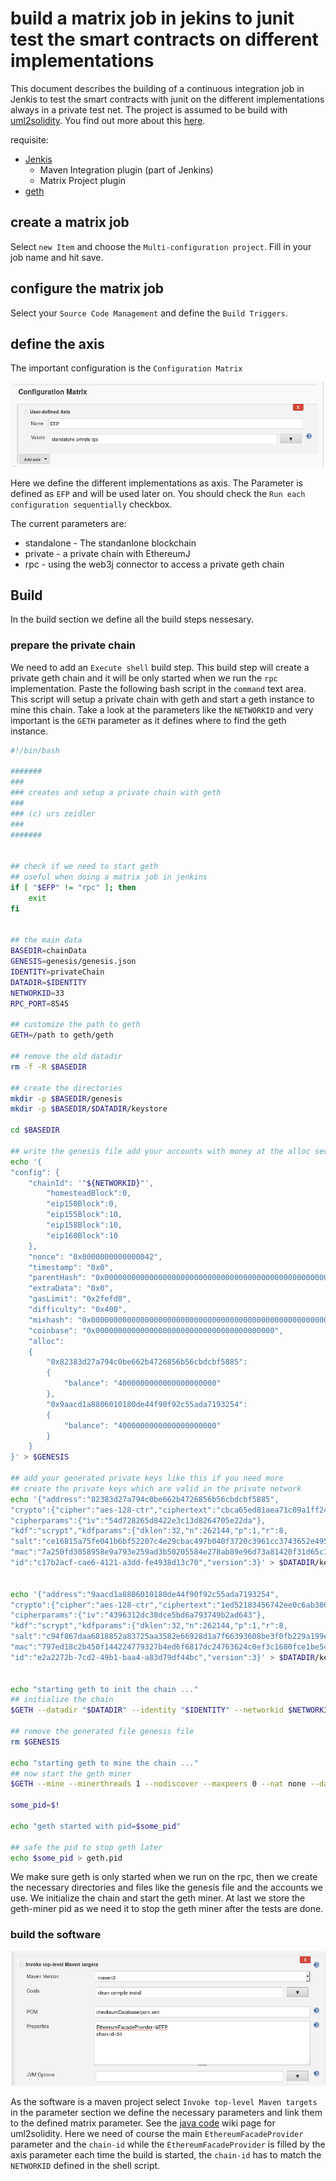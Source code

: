 # build a matrix job in jekins to junit test the smart contracts on different implementations

This document describes the building of a continuous integration job in Jenkis to test the smart contracts with junit on the different implementations always in a private test net. The project is assumed to be build with [uml2solidity](https://github.com/UrsZeidler/uml2solidity). You find out more about this [here](https://github.com/UrsZeidler/uml2solidity/wiki/JavaCode).

requisite:  

* [Jenkis](https://jenkins.io/index.html)
	* Maven Integration plugin (part of Jenkins)
	* Matrix Project plugin
* [geth]()
	
## create a matrix job

Select `new Item` and choose the `Multi-configuration project`. Fill in your job name and hit save.

## configure the matrix job

Select your `Source Code Management` and define the `Build Triggers`.

## define the axis

The important configuration is the `Configuration Matrix`

![configer matrix](https://github.com/UrsZeidler/ethereum-misc/blob/master/matrix-jenkins-job/images/configure-matrix-job.png)

Here we define the different implementations as axis. The Parameter is defined as `EFP` and will be used later on. You should check the `Run each configuration sequentially` checkbox.

The current parameters are:

* standalone - The standanlone blockchain 
* private - a private chain with EthereumJ
* rpc - using the web3j connector to access a private geth chain

## Build

In the build section we define all the build steps nessesary.

### prepare the private chain

We need to add an `Execute shell` build step. This build step will create a private geth chain and it will be only started when we run the `rpc` implementation. Paste the following bash script in the `command` text area. This script will setup a private chain with geth and start a geth instance to mine this chain. Take a look at the parameters like the `NETWORKID` and very important is the `GETH` parameter as it defines where to find the geth instance.

```bash
#!/bin/bash

#######
###
### creates and setup a private chain with geth
### 
### (c) urs zeidler
###
#######


## check if we need to start geth
## useful when doing a matrix job in jenkins
if [ "$EFP" != "rpc" ]; then
	exit
fi


## the main data
BASEDIR=chainData
GENESIS=genesis/genesis.json
IDENTITY=privateChain
DATADIR=$IDENTITY
NETWORKID=33
RPC_PORT=8545

## customize the path to geth
GETH=/path to geth/geth

## remove the old datadir
rm -f -R $BASEDIR

## create the directories
mkdir -p $BASEDIR/genesis 
mkdir -p $BASEDIR/$DATADIR/keystore

cd $BASEDIR

## write the genesis file add your accounts with money at the alloc section
echo '{
"config": {
    "chainId": '"${NETWORKID}"',
        "homesteadBlock":0,
        "eip150Block":0,
        "eip155Block":10,
        "eip158Block":10,
        "eip160Block":10
    },
	"nonce": "0x0000000000000042",
	"timestamp": "0x0",
	"parentHash": "0x0000000000000000000000000000000000000000000000000000000000000000",
	"extraData": "0x0",
	"gasLimit": "0x2fefd8",
	"difficulty": "0x400",
	"mixhash": "0x0000000000000000000000000000000000000000000000000000000000000000",
	"coinbase": "0x0000000000000000000000000000000000000000",
	"alloc": 
	{
		"0x82383d27a794c0be662b4726856b56cbdcbf5885": 
		{
			"balance": "4000000000000000000000"
		},
		"0x9aacd1a8806010180de44f90f92c55ada7193254": 
		{
			"balance": "4000000000000000000000"
		}
	}
}' > $GENESIS

## add your generated private keys like this if you need more
## create the private keys which are valid in the private network
echo '{"address":"82383d27a794c0be662b4726856b56cbdcbf5885",
"crypto":{"cipher":"aes-128-ctr","ciphertext":"cbca65ed81aea71c09a1ff243d59a4034444d881eebe74144eb9c129d73745e0",
"cipherparams":{"iv":"54d728265d8422e3c13d8264705e22da"},
"kdf":"scrypt","kdfparams":{"dklen":32,"n":262144,"p":1,"r":8,
"salt":"ce16815a75fe041b6bf52207c4e29cbac497b040f3720c3961cc3743652e4955"},
"mac":"7a250fd3058958e9a793e259ad3b50205584e278ab89e96d73a81420f31d65c1"},
"id":"c17b2acf-cae6-4121-a3dd-fe4938d13c70","version":3}' > $DATADIR/keystore/UTC--2017-02-26T17-45-15.563637757Z--82383d27a794c0be662b4726856b56cbdcbf5885
	
	
echo '{"address":"9aacd1a8806010180de44f90f92c55ada7193254",
"crypto":{"cipher":"aes-128-ctr","ciphertext":"1ed52183456742ee0c6ab386d37480e73d02aba0fc09ec06183d60588ac72ac8",
"cipherparams":{"iv":"4396312dc38dce5bd6a793749b2ad643"},
"kdf":"scrypt","kdfparams":{"dklen":32,"n":262144,"p":1,"r":8,
"salt":"c94f867daa6818852a83725aa3582e66928d1a7f66393608be3f0fb229a199e6"},
"mac":"797ed18c2b450f144224779327b4ed6f6817dc24763624c0ef3c1680fce1be54"},
"id":"e2a2272b-7cd2-49b1-baa4-a83d79df44bc","version":3}' > $DATADIR/keystore/UTC--2017-02-27T20-10-53.066400300Z--9aacd1a8806010180de44f90f92c55ada7193254


echo "starting geth to init the chain ..."
## initialize the chain
$GETH --datadir "$DATADIR" --identity "$IDENTITY" --networkid $NETWORKID  init $GENESIS 

## remove the generated file genesis file
rm $GENESIS

echo "starting geth to mine the chain ..."
## now start the geth miner
$GETH --mine --minerthreads 1 --nodiscover --maxpeers 0 --nat none --datadir "$DATADIR" --identity "$IDENTITY" --rpc --rpcport "$RPC_PORT" --autodag --networkid $NETWORKID &

some_pid=$!

echo "geth started with pid=$some_pid"

## safe the pid to stop geth later
echo $some_pid > geth.pid
```

We make sure geth is only started when we run on the rpc, then we create the necessary directories and files like the genesis file and the accounts we use. We initialize the chain and start the geth miner.
At last we store the geth-miner pid as we need it to stop the geth miner after the tests are done.

### build the software

![maven config](https://github.com/UrsZeidler/ethereum-misc/blob/master/matrix-jenkins-job/images/maven-config.png)

As the software is a maven project select `Invoke top-level Maven targets` in the parameter section we define the necessary parameters and link them to the defined matrix parameter. See the [java code](https://github.com/UrsZeidler/uml2solidity/wiki/JavaCode#ethereuminstance) wiki page for uml2solidity. Here we need of course the main `EthereumFacadeProvider` parameter and the `chain-id` while the `EthereumFacadeProvider` is filled by the axis parameter each time the build is started, the `chain-id` has to match the `NETWORKID` defined in the shell script.



